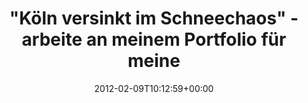 ---
retweeted: false
source: <a href="http://twitter.com/download/android" rel="nofollow">Twitter for Android</a>
entities:
  user_mentions: []
  urls: []
  symbols: []
  media:
  - expanded_url: https://twitter.com/bascht/status/167551547029467136/photo/1
    indices:
    - '87'
    - '107'
    url: http://t.co/ezjL3r0B
    media_url: http://pbs.twimg.com/media/AlNDPoqCMAAvuL6.jpg
    id_str: '167551547033661440'
    id: '167551547033661440'
    media_url_https: https://pbs.twimg.com/media/AlNDPoqCMAAvuL6.jpg
    sizes:
      medium:
        w: '1200'
        h: '900'
        resize: fit
      large:
        w: '2048'
        h: '1536'
        resize: fit
      small:
        w: '680'
        h: '510'
        resize: fit
      thumb:
        w: '150'
        h: '150'
        resize: crop
    type: photo
    display_url: pic.twitter.com/ezjL3r0B
  hashtags: []
display_text_range:
- '0'
- '107'
favorite_count: '1'
id_str: '167551547029467136'
truncated: false
retweet_count: '1'
id: '167551547029467136'
possibly_sensitive: false
created_at: Thu Feb 09 10:12:59 +0000 2012
favorited: false
full_text: '"Köln versinkt im Schneechaos" - arbeite an meinem Portfolio für meine
  BILD Bewerbung.'
lang: de
extended_entities:
  media:
  - expanded_url: https://twitter.com/bascht/status/167551547029467136/photo/1
    indices:
    - '87'
    - '107'
    url: http://t.co/ezjL3r0B
    media_url: http://pbs.twimg.com/media/AlNDPoqCMAAvuL6.jpg
    id_str: '167551547033661440'
    id: '167551547033661440'
    media_url_https: https://pbs.twimg.com/media/AlNDPoqCMAAvuL6.jpg
    sizes:
      medium:
        w: '1200'
        h: '900'
        resize: fit
      large:
        w: '2048'
        h: '1536'
        resize: fit
      small:
        w: '680'
        h: '510'
        resize: fit
      thumb:
        w: '150'
        h: '150'
        resize: crop
    type: photo
    display_url: pic.twitter.com/ezjL3r0B
tags:
- pesos/twitter
date: '2012-02-09T10:12:59+00:00'
src: https://twitter.com/bascht/status/167551547029467136
original_url: https://twitter.com/bascht/status/167551547029467136
type: twitter_tweet
media_url: https://img.bascht.com/twitter/pbs.twimg.com/media/AlNDPoqCMAAvuL6.jpg
text: '"Köln versinkt im Schneechaos" - arbeite an meinem Portfolio für meine BILD
  Bewerbung.'
title: '"Köln versinkt im Schneechaos" - arbeite an meinem Portfolio für meine '

---